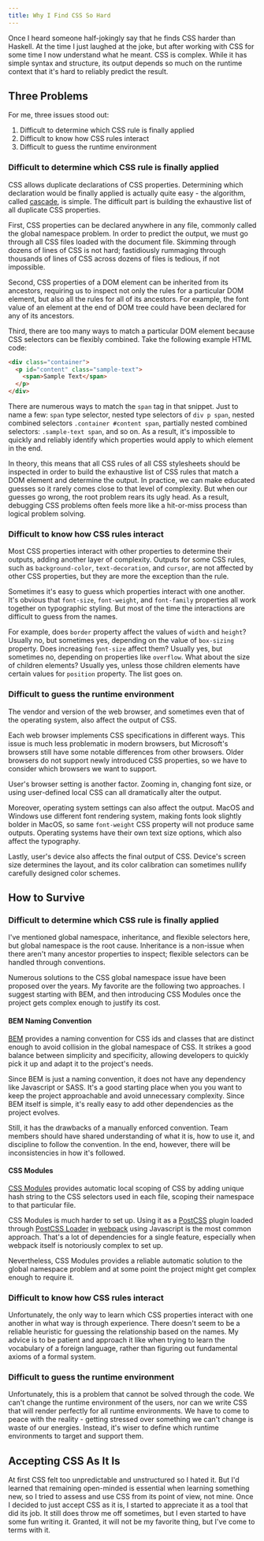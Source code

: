 ```yaml
---
title: Why I Find CSS So Hard
---
```


Once I heard someone half-jokingly say that he finds CSS harder than Haskell. At the time I just laughed at the joke, but after working with CSS for some time I now understand what he meant. CSS is complex. While it has simple syntax and structure, its output depends so much on the runtime context that it's hard to reliably predict the result.

## Three Problems

For me, three issues stood out:

1. Difficult to determine which CSS rule is finally applied
2. Difficult to know how CSS rules interact
3. Difficult to guess the runtime environment

<!--more-->

### Difficult to determine which CSS rule is finally applied

CSS allows duplicate declarations of CSS properties. Determining which declaration would be finally applied is actually quite easy - the algorithm, called [cascade](https://developer.mozilla.org/en-US/docs/Web/CSS/Cascade), is simple. The difficult part is building the exhaustive list of all duplicate CSS properties.

First, CSS properties can be declared anywhere in any file, commonly called the global namespace problem. In order to predict the output, we must go through all CSS files loaded with the document file. Skimming through dozens of lines of CSS is not hard; fastidiously rummaging through thousands of lines of CSS across dozens of files is tedious, if not impossible.

Second, CSS properties of a DOM element can be inherited from its ancestors, requiring us to inspect not only the rules for a particular DOM element, but also all the rules for all of its ancestors. For example, the font value of an element at the end of DOM tree could have been declared for any of its ancestors.

Third, there are too many ways to match a particular DOM element because CSS selectors can be flexibly combined. Take the following example HTML code:

```html
<div class="container">
  <p id="content" class="sample-text">
    <span>Sample Text</span>
  </p>
</div>
```

There are numerous ways to match the `span` tag in that snippet. Just to name a few: `span` type selector, nested type selectors of `div p span`, nested combined selectors `.container #content span`, partially nested combined selectors: `.sample-text span`, and so on. As a result, it's impossible to quickly and reliably identify which properties would apply to which element in the end. 

In theory, this means that all CSS rules of all CSS stylesheets should be inspected in order to build the exhaustive list of CSS rules that match a DOM element and determine the output. In practice, we can make educated guesses so it rarely comes close to that level of complexity. But when our guesses go wrong, the root problem rears its ugly head. As a result, debugging CSS problems often feels more like a hit-or-miss process than logical problem solving.

### Difficult to know how CSS rules interact

Most CSS properties interact with other properties to determine their outputs, adding another layer of complexity. Outputs for some CSS rules, such as `background-color`, `text-decoration`, and `cursor`, are not affected by other CSS properties, but they are more the exception than the rule.

Sometimes it's easy to guess which properties interact with one another. It's obvious that `font-size`, `font-weight`, and `font-family` properties all work together on typographic styling. But most of the time the interactions are difficult to guess from the names.

For example, does `border` property affect the values of `width` and `height`? Usually no, but sometimes yes, depending on the value of `box-sizing` property. Does increasing `font-size` affect them? Usually yes, but sometimes no, depending on properties like `overflow`. What about the size of children elements? Usually yes, unless those children elements have certain values for `position` property. The list goes on. 

### Difficult to guess the runtime environment

The vendor and version of the web browser, and sometimes even that of the operating system, also affect the output of CSS.

Each web browser implements CSS specifications in different ways. This issue is much less problematic in modern browsers, but Microsoft's browsers still have some notable differences from other browsers. Older browsers do not support newly introduced CSS properties, so we have to consider which browsers we want to support.

User's browser setting is another factor. Zooming in, changing font size, or using user-defined local CSS can all dramatically alter the output.

Moreover, operating system settings can also affect the output. MacOS and Windows use different font rendering system, making fonts look slightly bolder in MacOS, so same `font-weight` CSS property will not produce same outputs. Operating systems have their own text size options, which also affect the typography.

Lastly, user's device also affects the final output of CSS. Device's screen size determines the layout, and its color calibration can sometimes nullify carefully designed color schemes.

## How to Survive

### Difficult to determine which CSS rule is finally applied

I've mentioned global namespace, inheritance, and flexible selectors here, but global namespace is the root cause. Inheritance is a non-issue when there aren't many ancestor properties to inspect; flexible selectors can be handled through conventions.

Numerous solutions to the CSS global namespace issue have been proposed over the years. My favorite are the following two approaches. I suggest starting with BEM, and then introducing CSS Modules once the project gets complex enough to justify its cost.

#### BEM Naming Convention

[BEM](https://en.bem.info/) provides a naming convention for CSS ids and classes that are distinct enough to avoid collision in the global namespace of CSS. It strikes a good balance between simplicity and specificity, allowing developers to quickly pick it up and adapt it to the project's needs.

Since BEM is just a naming convention, it does not have any dependency like Javascript or SASS. It's a good starting place when you you want to keep the project approachable and avoid unnecessary complexity. Since BEM itself is simple, it's really easy to add other dependencies as the project evolves.

Still, it has the drawbacks of a manually enforced convention. Team members should have shared understanding of what it is, how to use it, and discipline to follow the convention. In the end, however, there will be inconsistencies in how it's followed.

#### CSS Modules

[CSS Modules](https://github.com/css-modules/postcss-modules) provides automatic local scoping of CSS by adding unique hash string to the CSS selectors used in each file, scoping their namespace to that particular file.

CSS Modules is much harder to set up. Using it as a [PostCSS](https://github.com/postcss/postcss) plugin loaded through [PostCSS Loader](https://github.com/postcss/postcss-loader) in [webpack](https://webpack.js.org/) using Javascript is the most common approach. That's a lot of dependencies for a single feature, especially when webpack itself is notoriously complex to set up.

Nevertheless, CSS Modules provides a reliable automatic solution to the global namespace problem and at some point the project might get complex enough to require it.

### Difficult to know how CSS rules interact

Unfortunately, the only way to learn which CSS properties interact with one another in what way is through experience. There doesn't seem to be a reliable heuristic for guessing the relationship based on the names. My advice is to be patient and approach it like when trying to learn the vocabulary of a foreign language, rather than figuring out fundamental axioms of a formal system.

### Difficult to guess the runtime environment

Unfortunately, this is a problem that cannot be solved through the code. We can't change the runtime environment of the users, nor can we write CSS that will render perfectly for all runtime environments. We have to come to peace with the reality - getting stressed over something we can't change is waste of our energies. Instead, it's wiser to define which runtime environments to target and support them. 

## Accepting CSS As It Is

At first CSS felt too unpredictable and unstructured so I hated it. But I'd learned that remaining open-minded is essential when learning something new, so I tried to assess and use CSS from its point of view, not mine. Once I decided to just accept CSS as it is, I started to appreciate it as a tool that did its job. It still does throw me off sometimes, but I even started to have some fun writing it. Granted, it will not be my favorite thing, but I've come to terms with it.
